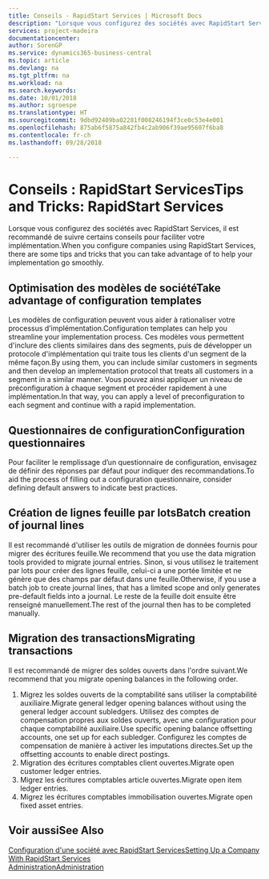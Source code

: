 ```yaml
---
title: Conseils - RapidStart Services | Microsoft Docs
description: "Lorsque vous configurez des sociétés avec RapidStart Services, il est recommandé de suivre certains conseils pour faciliter votre implémentation."
services: project-madeira
documentationcenter: 
author: SorenGP
ms.service: dynamics365-business-central
ms.topic: article
ms.devlang: na
ms.tgt_pltfrm: na
ms.workload: na
ms.search.keywords: 
ms.date: 10/01/2018
ms.author: sgroespe
ms.translationtype: HT
ms.sourcegitcommit: 9dbd92409ba02281f008246194f3ce0c53e4e001
ms.openlocfilehash: 875ab6f5875a842fb4c2ab906f39ae95607f6ba8
ms.contentlocale: fr-ch
ms.lasthandoff: 09/28/2018

---
```

# <a name="tips-and-tricks-rapidstart-services"></a><span data-ttu-id="1e509-103">Conseils : RapidStart Services</span><span class="sxs-lookup"><span data-stu-id="1e509-103">Tips and Tricks: RapidStart Services</span></span>
<span data-ttu-id="1e509-104">Lorsque vous configurez des sociétés avec RapidStart Services, il est recommandé de suivre certains conseils pour faciliter votre implémentation.</span><span class="sxs-lookup"><span data-stu-id="1e509-104">When you configure companies using RapidStart Services, there are some tips and tricks that you can take advantage of to help your implementation go smoothly.</span></span>  

## <a name="take-advantage-of-configuration-templates"></a><span data-ttu-id="1e509-105">Optimisation des modèles de société</span><span class="sxs-lookup"><span data-stu-id="1e509-105">Take advantage of configuration templates</span></span>  
<span data-ttu-id="1e509-106">Les modèles de configuration peuvent vous aider à rationaliser votre processus d’implémentation.</span><span class="sxs-lookup"><span data-stu-id="1e509-106">Configuration templates can help you streamline your implementation process.</span></span> <span data-ttu-id="1e509-107">Ces modèles vous permettent d'inclure des clients similaires dans des segments, puis de développer un protocole d'implémentation qui traite tous les clients d'un segment de la même façon.</span><span class="sxs-lookup"><span data-stu-id="1e509-107">By using them, you can include similar customers in segments and then develop an implementation protocol that treats all customers in a segment in a similar manner.</span></span> <span data-ttu-id="1e509-108">Vous pouvez ainsi appliquer un niveau de préconfiguration à chaque segment et procéder rapidement à une implémentation.</span><span class="sxs-lookup"><span data-stu-id="1e509-108">In that way, you can apply a level of preconfiguration to each segment and continue with a rapid implementation.</span></span>  

## <a name="configuration-questionnaires"></a><span data-ttu-id="1e509-109">Questionnaires de configuration</span><span class="sxs-lookup"><span data-stu-id="1e509-109">Configuration questionnaires</span></span>  
<span data-ttu-id="1e509-110">Pour faciliter le remplissage d’un questionnaire de configuration, envisagez de définir des réponses par défaut pour indiquer des recommandations.</span><span class="sxs-lookup"><span data-stu-id="1e509-110">To aid the process of filling out a configuration questionnaire, consider defining default answers to indicate best practices.</span></span>  

## <a name="batch-creation-of-journal-lines"></a><span data-ttu-id="1e509-111">Création de lignes feuille par lots</span><span class="sxs-lookup"><span data-stu-id="1e509-111">Batch creation of journal lines</span></span>  
<span data-ttu-id="1e509-112">Il est recommandé d'utiliser les outils de migration de données fournis pour migrer des écritures feuille.</span><span class="sxs-lookup"><span data-stu-id="1e509-112">We recommend that you use the data migration tools provided to migrate journal entries.</span></span> <span data-ttu-id="1e509-113">Sinon, si vous utilisez le traitement par lots pour créer des lignes feuille, celui-ci a une portée limitée et ne génère que des champs par défaut dans une feuille.</span><span class="sxs-lookup"><span data-stu-id="1e509-113">Otherwise, if you use a batch job to create journal lines, that has a limited scope and only generates pre-default fields into a journal.</span></span> <span data-ttu-id="1e509-114">Le reste de la feuille doit ensuite être renseigné manuellement.</span><span class="sxs-lookup"><span data-stu-id="1e509-114">The rest of the journal then has to be completed manually.</span></span>  

## <a name="migrating-transactions"></a><span data-ttu-id="1e509-115">Migration des transactions</span><span class="sxs-lookup"><span data-stu-id="1e509-115">Migrating transactions</span></span>  
<span data-ttu-id="1e509-116">Il est recommandé de migrer des soldes ouverts dans l'ordre suivant.</span><span class="sxs-lookup"><span data-stu-id="1e509-116">We recommend that you migrate opening balances in the following order.</span></span>  

1.  <span data-ttu-id="1e509-117">Migrez les soldes ouverts de la comptabilité sans utiliser la comptabilité auxiliaire.</span><span class="sxs-lookup"><span data-stu-id="1e509-117">Migrate general ledger opening balances without using the general ledger account subledgers.</span></span> <span data-ttu-id="1e509-118">Utilisez des comptes de compensation propres aux soldes ouverts, avec une configuration pour chaque comptabilité auxiliaire.</span><span class="sxs-lookup"><span data-stu-id="1e509-118">Use specific opening balance offsetting accounts, one set up for each subledger.</span></span> <span data-ttu-id="1e509-119">Configurez les comptes de compensation de manière à activer les imputations directes.</span><span class="sxs-lookup"><span data-stu-id="1e509-119">Set up the offsetting accounts to enable direct postings.</span></span>  
2.  <span data-ttu-id="1e509-120">Migration des écritures comptables client ouvertes.</span><span class="sxs-lookup"><span data-stu-id="1e509-120">Migrate open customer ledger entries.</span></span>  
3.  <span data-ttu-id="1e509-121">Migrez les écritures comptables article ouvertes.</span><span class="sxs-lookup"><span data-stu-id="1e509-121">Migrate open item ledger entries.</span></span>  
4.  <span data-ttu-id="1e509-122">Migrez les écritures comptables immobilisation ouvertes.</span><span class="sxs-lookup"><span data-stu-id="1e509-122">Migrate open fixed asset entries.</span></span>  

## <a name="see-also"></a><span data-ttu-id="1e509-123">Voir aussi</span><span class="sxs-lookup"><span data-stu-id="1e509-123">See Also</span></span>  
[<span data-ttu-id="1e509-124">Configuration d'une société avec RapidStart Services</span><span class="sxs-lookup"><span data-stu-id="1e509-124">Setting Up a Company With RapidStart Services</span></span>](admin-set-up-a-company-with-rapidstart.md)  
[<span data-ttu-id="1e509-125">Administration</span><span class="sxs-lookup"><span data-stu-id="1e509-125">Administration</span></span>](admin-setup-and-administration.md)


